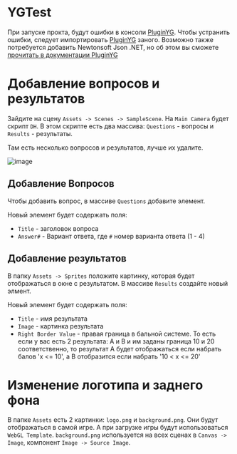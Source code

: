 # YGTest

При запуске прокта, будут ошибки в консоли [PluginYG](https://assetstore.unity.com/packages/add-ons/pluginyg-yandex-game-integration-235877). Чтобы устранить ошибки, следует импортировать [PluginYG](https://assetstore.unity.com/packages/add-ons/pluginyg-yandex-game-integration-235877) заного. Возможно также потребуется добавить Newtonsoft Json .NET, но об этом вы сможете [прочитать в документации PluginYG](https://ash-message-bf4.notion.site/PluginYG-d457b23eee604b7aa6076116aab647ed)

# Добавление вопросов и результатов

Зайдите на сцену `Assets -> Scenes -> SampleScene`. На `Main Camera` будет скрипт `DH`. В этом скрипте есть два массива: `Questions` - вопросы и `Results` - результаты.

Там есть несколько вопросов и результатов, лучше их удалите.

![image](https://github.com/Shoker2/YGTest/assets/66993983/29058abb-c841-4195-8776-0fe54683638a)

## Добавление Вопросов

Чтобы добавить вопрос, в массиве `Questions` добавите элемент.

Новый элемент будет содержать поля:

- `Title` - заголовок вопроса
- `Answer#` - Вариант ответа, где `#` номер варианта ответа (1 - 4)

## Добавление результатов

В папку `Assets -> Sprites` положите картинку, которая будет отображаться в окне с результатом. В массиве `Results` создайте новый элмент.

Новый элемент будет содержать поля:

- `Title` - имя результата
- `Image` - картинка результата
- `Right Border Value` - правая граница в бальной системе. То есть если у вас есть 2 результата: A и B и им заданы граница 10 и 20 соответственно, то результат A будет отображаться если набрать балов 'x <= 10', а B отобразится если набрать '10 < x <= 20'

# Изменение логотипа и заднего фона

В папке `Assets` есть 2 картинки: `logo.png` и `background.png`. Они будут отображаться в самой игре. А при загрузке игры будут использоваться `WebGL Template`. `background.png` используется на всех сценах в `Canvas -> Image`, компонент `Image -> Source Image`.